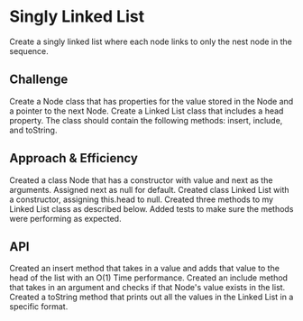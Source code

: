 # Singly Linked List
Create a singly linked list where each node links to only the nest node in the sequence.

## Challenge
Create a Node class that has properties for the value stored in the Node and a pointer to the next Node.
Create a Linked List class that includes a head property. The class should contain the following methods: insert, include, and toString.

## Approach & Efficiency
Created a class Node that has a constructor with value and next as the arguments. Assigned next as null for default. Created class Linked List with a constructor, assigning this.head to null. Created three methods to my Linked List class as described below. Added tests to make sure the methods were performing as expected. 

## API
Created an insert method that takes in a value and adds that value to the head of the list with an O(1) Time performance. Created an include method that takes in an argument and checks if that Node's value exists in the list. Created a toString method that prints out all the values in the Linked List in a specific format.

